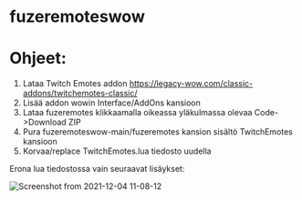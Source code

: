 # fuzeremoteswow

# Ohjeet:
1. Lataa Twitch Emotes addon https://legacy-wow.com/classic-addons/twitchemotes-classic/
2. Lisää addon wowin Interface/AddOns kansioon
3. Lataa fuzeremotes klikkaamalla oikeassa yläkulmassa olevaa Code->Download ZIP
4. Pura fuzeremoteswow-main/fuzeremotes kansion sisältö TwitchEmotes kansioon
5. Korvaa/replace TwitchEmotes.lua tiedosto uudella

Erona lua tiedostossa vain seuraavat lisäykset:

![Screenshot from 2021-12-04 11-08-12](https://user-images.githubusercontent.com/61576850/144704024-7427598f-4e0e-4a18-bb01-f01261f89fa4.png)
